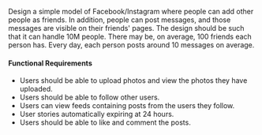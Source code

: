 Design a simple model of Facebook/Instagram where people can add other people as friends. In addition, people can post messages, and those messages are visible on their friends' pages. The design should be such that it can handle 10M people. There may be, on average, 100 friends each person has. Every day, each person posts around 10 messages on average.

#### Functional Requirements
- Users should be able to upload photos and view the photos they have uploaded.
- Users should be able to follow other users.
- Users can view feeds containing posts from the users they follow.
- User stories automatically expiring at 24 hours.
- Users should be able to like and comment the posts.
